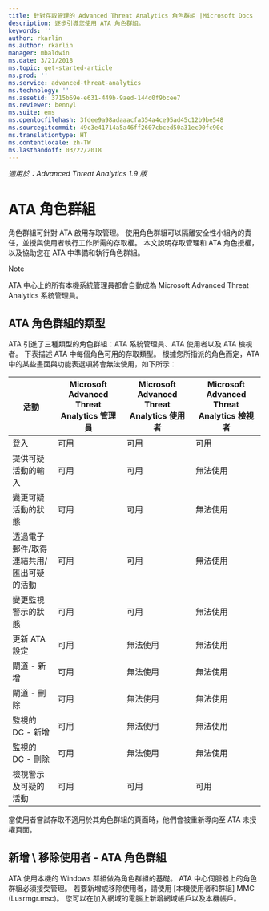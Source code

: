 ```yaml
---
title: 針對存取管理的 Advanced Threat Analytics 角色群組 |Microsoft Docs
description: 逐步引導您使用 ATA 角色群組。
keywords: ''
author: rkarlin
ms.author: rkarlin
manager: mbaldwin
ms.date: 3/21/2018
ms.topic: get-started-article
ms.prod: ''
ms.service: advanced-threat-analytics
ms.technology: ''
ms.assetid: 3715b69e-e631-449b-9aed-144d0f9bcee7
ms.reviewer: bennyl
ms.suite: ems
ms.openlocfilehash: 3fdee9a98adaaacfa354a4ce95ad45c12b9be548
ms.sourcegitcommit: 49c3e41714a5a46ff2607cbced50a31ec90fc90c
ms.translationtype: HT
ms.contentlocale: zh-TW
ms.lasthandoff: 03/22/2018
---
```

*適用於：Advanced Threat Analytics 1.9 版*




# <a name="ata-role-groups"></a>ATA 角色群組

角色群組可針對 ATA 啟用存取管理。 使用角色群組可以隔離安全性小組內的責任，並授與使用者執行工作所需的存取權。 本文說明存取管理和 ATA 角色授權，以及協助您在 ATA 中準備和執行角色群組。

> [!NOTE]
> ATA 中心上的所有本機系統管理員都會自動成為 Microsoft Advanced Threat Analytics 系統管理員。

## <a name="types-of-ata-role-groups"></a>ATA 角色群組的類型 

ATA 引進了三種類型的角色群組︰ATA 系統管理員、ATA 使用者以及 ATA 檢視者。 下表描述 ATA 中每個角色可用的存取類型。 根據您所指派的角色而定，ATA 中的某些畫面與功能表選項將會無法使用，如下所示︰

|活動 |Microsoft Advanced Threat Analytics 管理員|Microsoft Advanced Threat Analytics 使用者|Microsoft Advanced Threat Analytics 檢視者|
|----|----|----|----|
|登入|可用|可用|可用|
|提供可疑活動的輸入|可用|可用|無法使用|
|變更可疑活動的狀態|可用|可用|無法使用|
|透過電子郵件/取得連結共用/匯出可疑的活動|可用|可用|無法使用|
|變更監視警示的狀態|可用|可用|無法使用|
|更新 ATA 設定|可用|無法使用|無法使用|
|閘道 - 新增|可用|無法使用|無法使用|
|閘道 - 刪除 |可用|無法使用|無法使用|
|監視的 DC - 新增 |可用|無法使用|無法使用|
|監視的 DC - 刪除|可用|無法使用|無法使用|
|檢視警示及可疑的活動|可用|可用|可用|


當使用者嘗試存取不適用於其角色群組的頁面時，他們會被重新導向至 ATA 未授權頁面。 

## <a name="add--remove-users---ata-role-groups"></a>新增 \ 移除使用者 - ATA 角色群組 

ATA 使用本機的 Windows 群組做為角色群組的基礎。 ATA 中心伺服器上的角色群組必須接受管理。
若要新增或移除使用者，請使用 [本機使用者和群組] MMC (Lusrmgr.msc)。 您可以在加入網域的電腦上新增網域帳戶以及本機帳戶。 

